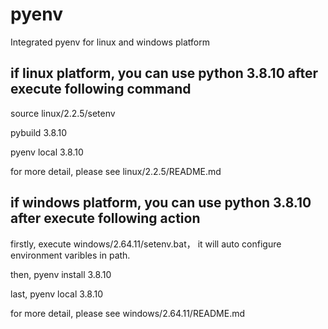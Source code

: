 # pyenv
Integrated pyenv for linux and windows platform


## if linux platform, you can use python 3.8.10 after execute following command
source linux/2.2.5/setenv

pybuild 3.8.10

pyenv local 3.8.10

for more detail, please see linux/2.2.5/README.md


## if windows platform, you can use python 3.8.10 after execute following action
firstly, execute windows/2.64.11/setenv.bat， it will auto configure environment varibles in path.

then, pyenv install 3.8.10

last, pyenv local 3.8.10

for more detail, please see windows/2.64.11/README.md
